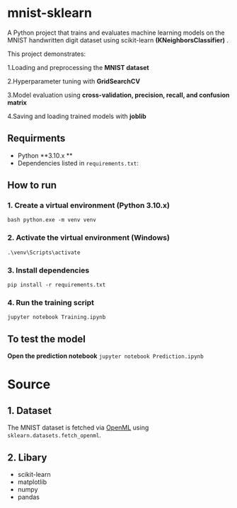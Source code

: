 # mnist-sklearn
A Python project that trains and evaluates machine learning models on the MNIST handwritten digit dataset using scikit-learn **(KNeighborsClassifier)** .

This project demonstrates:

1.Loading and preprocessing the  **MNIST dataset**

2.Hyperparameter tuning with  **GridSearchCV**

3.Model evaluation using  **cross-validation, precision, recall, and confusion matrix**

4.Saving and loading trained models with  **joblib**

## Requirments 

- Python **3.10.x **
- Dependencies listed in `requirements.txt`:

## How to run 
### 1. Create a virtual environment (Python 3.10.x)
```bash python.exe -m venv venv ``` 
### 2. Activate the virtual environment (Windows)
``` .\venv\Scripts\activate ``` 
### 3. Install dependencies
``` pip install -r requirements.txt ``` 
### 4. Run the training script
``` jupyter notebook Training.ipynb ``` 

## To test the model
**Open the prediction notebook**
``` jupyter notebook Prediction.ipynb ``` 

# Source
## 1. Dataset 
The MNIST dataset is fetched via [OpenML](https://www.openml.org/d/554) using `sklearn.datasets.fetch_openml`.
## 2. Libary
  - scikit-learn
  - matplotlib
  - numpy
  - pandas
